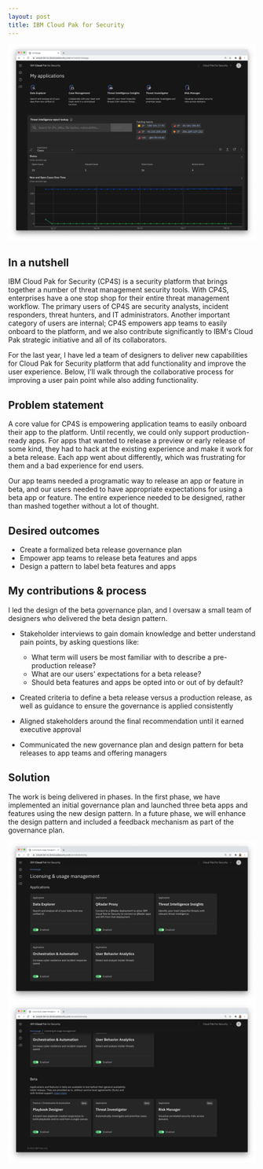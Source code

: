 ```yaml
---
layout: post
title: IBM Cloud Pak for Security
---
```


![IBM Cloud Pak for Security](/images/cp4s/homepage.png)

## In a nutshell
IBM Cloud Pak for Security (CP4S) is a security platform that brings together a number of threat management security tools. With CP4S, enterprises have a one stop shop for their entire threat management workflow. The primary users of CP4S are security analysts, incident responders, threat hunters, and IT administrators. Another important category of users are internal; CP4S empowers app teams to easily onboard to the platform, and we also contribute significantly to IBM's Cloud Pak strategic initiative and all of its collaborators.

For the last year, I have led a team of designers to deliver new capabilities for Cloud Pak for Security platform that add functionality and improve the user experience. Below, I'll walk through the collaborative process for improving a user pain point while also adding functionality.


## Problem statement
A core value for CP4S is empowering application teams to easily onboard their app to the platform. Until recently, we could only support production-ready apps. For apps that wanted to release a preview or early release of some kind, they had to hack at the existing experience and make it work for a beta release. Each app went about differently, which was frustrating for them and a bad experience for end users.

Our app teams needed a programatic way to release an app or feature in beta, and our users needed to have appropriate expectations for using a beta app or feature. The entire experience needed to be designed, rather than mashed together without a lot of thought.


## Desired outcomes
- Create a formalized beta release governance plan
- Empower app teams to release beta features and apps
- Design a pattern to label beta features and apps


## My contributions & process
I led the design of the beta governance plan, and I oversaw a small team of designers who delivered the beta design pattern.

- Stakeholder interviews to gain domain knowledge and better understand pain points, by asking questions like:
  - What term will users be most familiar with to describe a pre-production release? 
  - What are our users' expectations for a beta release?
  - Should beta features and apps be opted into or out of by default?

- Created criteria to define a beta release versus a production release, as well as guidance to ensure the governance is applied consistently

- Aligned stakeholders around the final recommendation until it earned executive approval

- Communicated the new governance plan and design pattern for beta releases to app teams and offering managers


## Solution
The work is being delivered in phases. In the first phase, we have implemented an initial governance plan and launched three beta apps and features using the new design pattern. In a future phase, we will enhance the design pattern and included a feedback mechanism as part of the governance plan.

![Final design](/images/cp4s/beta1.png)
![Final design](/images/cp4s/beta2.png)
